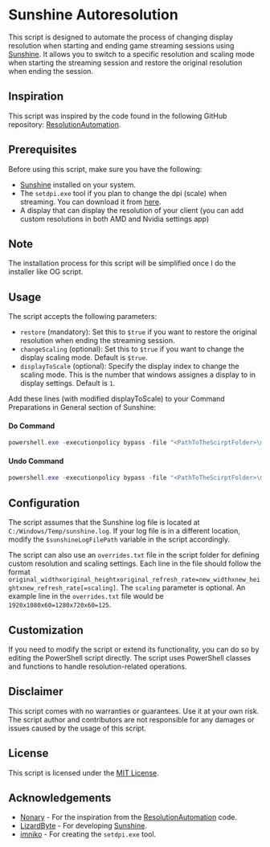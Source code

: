 # Sunshine Autoresolution

This script is designed to automate the process of changing display resolution when starting and ending game streaming sessions using [Sunshine](https://github.com/LizardByte/Sunshine). It allows you to switch to a specific resolution and scaling mode when starting the streaming session and restore the original resolution when ending the session.

## Inspiration

This script was inspired by the code found in the following GitHub repository: [ResolutionAutomation](https://github.com/Nonary/ResolutionAutomation/tree/precommand_version).

## Prerequisites

Before using this script, make sure you have the following:

- [Sunshine](https://github.com/LizardByte/Sunshine) installed on your system.
- The `setdpi.exe` tool if you plan to change the dpi (scale) when streaming. You can download it from [here](https://github.com/imniko/SetDPI/releases).
- A display that can display the resolution of your client (you can add custom resolutions in both AMD and Nvidia settings app)

## Note
The installation process for this script will be simplified once I do the installer like OG script.

## Usage

The script accepts the following parameters:

- `restore` (mandatory): Set this to `$true` if you want to restore the original resolution when ending the streaming session.
- `changeScaling` (optional): Set this to `$true` if you want to change the display scaling mode. Default is `$true`.
- `displayToScale` (optional): Specify the display index to change the scaling mode. This is the number that windows assignes a display to in display settings. Default is `1`.

Add these lines (with modified displayToScale) to your Command Preparations in General section of Sunshine:
#### Do Command
```powershell
powershell.exe -executionpolicy bypass -file "<PathToTheScirptFolder>\main.ps1" -restore:$false -changeScaling:$true -displayToScale:1
```
#### Undo Command
```powershell
powershell.exe -executionpolicy bypass -file "<PathToTheScirptFolder>\main.ps1" -restore:$false -changeScaling:$true -displayToScale:1
```

## Configuration

The script assumes that the Sunshine log file is located at `C:/Windows/Temp/sunshine.log`. If your log file is in a different location, modify the `$sunshineLogFilePath` variable in the script accordingly.

The script can also use an `overrides.txt` file in the script folder for defining custom resolution and scaling settings. Each line in the file should follow the format `original_widthxoriginal_heightxoriginal_refresh_rate=new_widthxnew_heightxnew_refresh_rate[=scaling]`. The `scaling` parameter is optional. An example line in the `overrides.txt` file would be `1920x1080x60=1280x720x60=125`.

## Customization

If you need to modify the script or extend its functionality, you can do so by editing the PowerShell script directly. The script uses PowerShell classes and functions to handle resolution-related operations.

## Disclaimer

This script comes with no warranties or guarantees. Use it at your own risk. The script author and contributors are not responsible for any damages or issues caused by the usage of this script.

## License

This script is licensed under the [MIT License](LICENSE).

## Acknowledgements

- [Nonary](https://github.com/Nonary) - For the inspiration from the [ResolutionAutomation](https://github.com/Nonary/ResolutionAutomation/tree/precommand_version) code.
- [LizardByte](https://github.com/LizardByte) - For developing [Sunshine](https://github.com/LizardByte/Sunshine).
- [imniko](https://github.com/imniko) - For creating the `setdpi.exe` tool.
